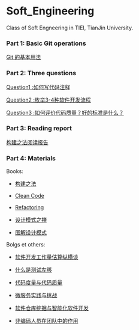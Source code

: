 # Soft_Engineering
Class of Soft Engneering in TIEI, TianJin University.

### Part 1: Basic Git operations

[Git 的基本用法](git_basics.md)

### Part 2: Three questions

[Question1 :如何写代码注释](./questions/Q1.如何写注释.md)

[Question2 :枚举3-4种软件开发流程](./questions/Q2.枚举3-4种软件开发流程.md)

[Question3 :如何评价代码质量？好的标准是什么？](questions/Q3整洁的代码就是好的代码.md)

### Part 3: Reading report

[构建之法阅读报告](./questions/构建之法阅读报告.md)

### Part 4: Materials

Books:   

- [构建之法](./materias/构建之法.pdf)    

- [Clean Code](https://github.com/mmmmmmiracle/Soft_Engineering/blob/master/materias/Clean%20Code.pdf)  

- [Refactoring](https://github.com/mmmmmmiracle/Soft_Engineering/blob/master/materias/Refactoring_%20Improving%20the%20Design%20of%20Existing%20Code.pdf)    


- [设计模式之禅](./materias/设计模式之禅（第2版）.pdf)  


- [图解设计模式](./materias/图解设计模式.pdf)  

Bolgs et others:

- [软件开发工作量估算纵横谈](https://mp.weixin.qq.com/s?__biz=MzU5NzUyNTEzOQ==&mid=2247484199&idx=1&sn=fab84386745318d4765f70a237f4f70e&chksm=fe5354dbc924ddcdf8dd4d2a79936ac3bb4197f132ee5c4c88d39040157de590ce7ac59a8361&mpshare=1&scene=1&srcid=&sharer_sharetime=1572441841628&sharer_shareid=8556e00ef33adf06b7a21226af9c1fe6&pass_ticket=1pbF3N%2FQs9%2BFI8vsyJqWlfwPD8BFM67OspZx6dPa1br5O0uh9Gg8ssCSZdPHACIl#rd                      )

- [什么是测试左移](https://mp.weixin.qq.com/s?__biz=MzU2Njc3NDYxNw==&mid=2247484402&idx=1&sn=24582a19d1378531255065a58f7b176d&chksm=fca61dc4cbd194d2b6dc59dce0bc78ce3a046e8296eda7344d8697c90e529a52f92a67753373&mpshare=1&scene=1&srcid=10196ThSUCiEY52BWn0TJCfw&sharer_sharetime=1571443279122&sharer_shareid=b34086a09402e71b7a4fa2f9ab17c9d5&pass_ticket=1pbF3N%2FQs9%2BFI8vsyJqWlfwPD8BFM67OspZx6dPa1br5O0uh9Gg8ssCSZdPHACIl#rd)

- [代码度量与代码质量](https://mp.weixin.qq.com/s?__biz=MzU4NDU4OTM4OQ==&mid=2247484070&idx=1&sn=1aa4ec902a0f3cbf15d9399077dc96fd&chksm=fd96cb84cae142929b7f421e065c416f5a87ef9fbcc2fc3c899a4ec8c6c859c460ac29103954&scene=0&xtrack=1&pass_ticket=1pbF3N%2FQs9%2BFI8vsyJqWlfwPD8BFM67OspZx6dPa1br5O0uh9Gg8ssCSZdPHACIl#rd)
- [微服务实践与挑战](https://mp.weixin.qq.com/s?__biz=MzU4NDU4OTM4OQ==&mid=2247483875&idx=1&sn=192c7bbffbf7bc587e275a16758a888d&chksm=fd96c8c1cae141d7d4ec7b51b28d61fa7ad10d02e6b464f89affed4dc530cd540a16c11f0b43&mpshare=1&scene=1&srcid=1021u8kbmoic3QkTODd1MNMW&sharer_sharetime=1571653888491&sharer_shareid=b34086a09402e71b7a4fa2f9ab17c9d5&pass_ticket=1pbF3N%2FQs9%2BFI8vsyJqWlfwPD8BFM67OspZx6dPa1br5O0uh9Gg8ssCSZdPHACIl#rd)
- [软件仓库挖掘与智能化软件开发](https://mp.weixin.qq.com/s?__biz=MzU4NDU4OTM4OQ==&mid=2247483723&idx=1&sn=f25aee9bc1b1f46da687b667592a8ca7&chksm=fd96c869cae1417f487d4475e65fc213d4b791ce6357de1a608341a50d696ef17793cd116add&mpshare=1&scene=1&srcid=1021pY8siigrKuwrn9tMHOQh&sharer_sharetime=1571653933504&sharer_shareid=b34086a09402e71b7a4fa2f9ab17c9d5&pass_ticket=1pbF3N%2FQs9%2BFI8vsyJqWlfwPD8BFM67OspZx6dPa1br5O0uh9Gg8ssCSZdPHACIl#rd)
- [非编码人员在团队中的作用](https://mp.weixin.qq.com/s?__biz=MzA5MTA0NTIwMw==&mid=2652197220&idx=1&sn=6759cc401de57462f1fc780712fc8e27&chksm=8be39d58bc94144ea73664354d50469d03fdc018e8a3469015e79ca04e74217f32e806206680&mpshare=1&scene=1&srcid=&sharer_sharetime=1572572337025&sharer_shareid=b34086a09402e71b7a4fa2f9ab17c9d5&pass_ticket=1pbF3N%2FQs9%2BFI8vsyJqWlfwPD8BFM67OspZx6dPa1br5O0uh9Gg8ssCSZdPHACIl#rd)

